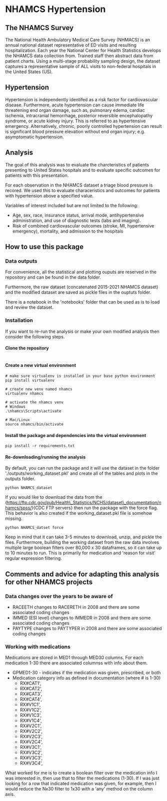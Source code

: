 # NHAMCS Hypertension

## The NHAMCS Survey

The National Health Ambulatory Medical Care Survey (NHMACS) is an annual
national dataset representative of ED visits and resulting hospitalization.
Each year the National Center for Health Statistics develops the NHAMCS
data collection from. Trained staff then abstract data from patient charts.
Using a multi-stage probability sampling design, the dataset captures a
representative sample of ALL visits to non-federal hospitals in the United
States (US).

## Hypertension

Hypertension is independently identifed as a risk factor for cardiovascular
disease. Furthermore, acute hypertension can cause immediate life threatening end organ
damage, such as, pulmonary edema, cardiac ischemia, intracranial hemorrhage,
posterior reversible encephalopathy syndrome, or acute kidney injury. This
is referred to as hypertensive emergency. Alternatively, chronic, poorly
controlled hypertension can result is significant blood pressure elevation
without end organ injury; e.g. asymptomatic hypertension.

## Analysis

The goal of this analysis was to evaluate the charcteristics of patients
presenting to United States hospitals and to evaluate specific outcomes
for patients with this presentation.

For each observation in the NHAMCS dataset a triage blood pressure is recored.
We used this to evaluate characeristics and outcomes for patients with
hypertension above a specified value.

Variables of interest included but are not limited to the following:

*   Age, sex, race, insurance status, arrival mode, antihypertensive administration,
    and use of diagnostic tests (labs and imaging).
*   Risk of combined cardiovascular outcomes (stroke, MI, hypertensive emergency),
    mortality, and admission to the hospitals

## How to use this package

### Data outputs

For convenience, all the statistical and plotting ouputs are reserved
in the repository and can be found in the data folder.

Furthermore, the raw dataset (concatenated 2015-2021 NHAMCS dataset) and the
modified dataset are saved as pickle files in the ouptuts folder.

There is a notebook in the 'notebooks' folder that can be used as is to
load and review the dataset.

### Installation

If you want to re-run the analysis or make your own modified analysis then
consider the following steps.

#### Clone the repository

```
```

#### Create a new virtual environment

```
# make sure virtualenv is installed in your base python environment
pip install virtualenv

# create new venv named nhamcs
virtualenv nhamcs

# activate the nhamcs venv
# Windows
.\nhamcs\Scripts\activate

# Mac/Linux
source nhamcs/bin/activate
```

#### Install the package and dependencies into the virtual environment

```
pip install -r requirements.txt
```

#### Re-downloading/running the analysis

By default, you can run the package and it will use the dataset in the folder
'./outputs/working\_dataset.pkl' and create all of the tables and plots in the
outputs folder.

```
python NHAMCS_dataset
```
If you would like to download the data from the
(https://ftp.cdc.gov/pub/Health\_Statistics/NCHS/dataset\_documentation/nhamcs/spss/){CDC FTP servers}
then run the package with the force flag. This behavior is also created if the
working\_dataset.pkl file is somehow missing.

```
python NHAMCS_datset force
```

Keep in mind that it can take 3-5 minutes to download, unzip, and pickle the
files. Furthermore, building the working dataset from the raw data involves
multiple large boolean filters over 80,000 x 30 dataframes, so it can take up
to 10 minutes to run. This is primarily for medication and 'reason for visit'
regular expression filtering.

## Comments and advice for adapting this analysis for other NHAMCS projects

### Data changes over the years to be aware of
- RACEETH changes to RACERETH in 2008 and there are some associated coding 
changes
- IMMED (ESI level) changes to IMMEDR in 2008 and there are some associated 
coding changes
- PAYTYPE changes to PAYTYPER in 2008 and there are some associated 
coding changes

### Working with medications
Medications are stored in MED1 through MED30 columns. For each medication 1-30
there are associated columnss with info about them.
- GPMED1-30 - indicates if the medication was given, prescribed, or both
- Medication category info as defined in documentation (where # is 1-30)
    - RX#CAT1',
    - RX#CAT2',
    - RX#CAT3',
    - RX#CAT4',
    - RX#V1C1',
    - RX#V1C2',
    - RX#V1C3',
    - RX#V1C4',
    - RX#V2C1',
    - RX#V2C2',
    - RX#V2C3',
    - RX#V2C4',
    - RX#V3C1',
    - RX#V3C2',
    - RX#V3C3',
    - RX#V3C4',

What worked for me is to create a boolean filter over the medication info I was
interested in, then use that to filter the medications (1-30). If I was just 
looking for a row that indicated medication was given, for example, then I would
reduce the Nx30 filter to 1x30 with a 'any' method on the column axis.

